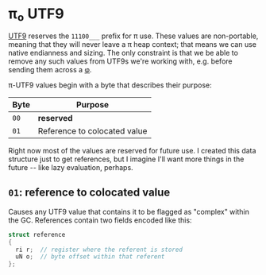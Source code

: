 # π₀ UTF9
[UTF9](utf9.md) reserves the `11100___` prefix for π use. These values are non-portable, meaning that they will never leave a π heap context; that means we can use native endianness and sizing. The only constraint is that we be able to remove any such values from UTF9s we're working with, e.g. before sending them across a [φ](phi.md).

π-UTF9 values begin with a byte that describes their purpose:

| Byte | Purpose                      |
|------|------------------------------|
| `00` | **reserved**                 |
| `01` | Reference to colocated value |

Right now most of the values are reserved for future use. I created this data structure just to get references, but I imagine I'll want more things in the future -- like lazy evaluation, perhaps.


## `01`: reference to colocated value
Causes any UTF9 value that contains it to be flagged as "complex" within the GC. References contain two fields encoded like this:

```cpp
struct reference
{
  ri r;  // register where the referent is stored
  uN o;  // byte offset within that referent
};
```
